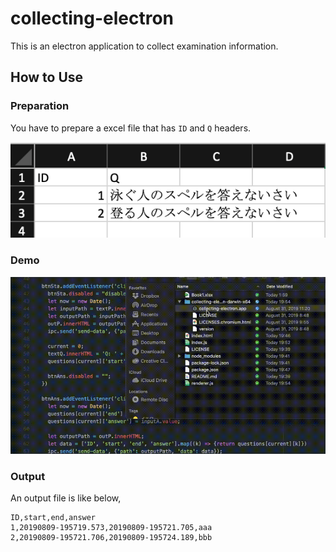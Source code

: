 # collecting-electron
This is an electron application to collect examination information.

## How to Use

### Preparation

You have to prepare a excel file that has `ID` and `Q` headers.

![](./excel_sample.png)


### Demo

![](./demo.gif)

### Output

An output file is like below,

```
ID,start,end,answer
1,20190809-195719.573,20190809-195721.705,aaa
2,20190809-195721.706,20190809-195724.189,bbb
```
